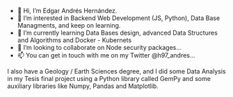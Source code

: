 - 👋 Hi, I’m Edgar Andrés Hernández.
- 👀 I’m interested in Backend Web Development (JS, Python), Data Base Managments, and keep on learning.
- 🌱 I’m currently learning Data Bases design, advanced Data Structures and Algorithms and Docker - Kubernets
- 💞️ I’m looking to collaborate on Node security packages...
- 📫 You can get in touch with me on my Twitter @h97_andres...

I also have a Geology / Earth Sciences degree, and I did some Data Analysis in my Tesis final project 
using a Python library called GemPy and some auxiliary libraries like Numpy, Pandas and Matplotlib.

